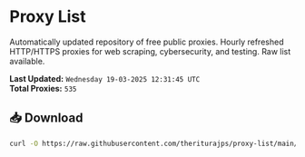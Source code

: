 # Proxy List

Automatically updated repository of free public proxies. Hourly refreshed HTTP/HTTPS proxies for web scraping, cybersecurity, and testing. Raw list available.

**Last Updated:** `Wednesday 19-03-2025 12:31:45 UTC`  
**Total Proxies:** `535`

## 📥 Download
```bash
curl -O https://raw.githubusercontent.com/theriturajps/proxy-list/main/proxies.txt
